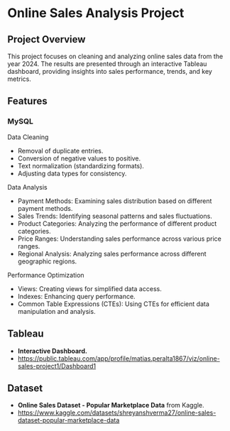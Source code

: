 # Online Sales Analysis Project

## Project Overview
This project focuses on cleaning and analyzing online sales data from the year 2024. The results are presented through an interactive Tableau dashboard, providing insights into sales performance, trends, and key metrics.


## Features

### MySQL
Data Cleaning
- Removal of duplicate entries.
- Conversion of negative values to positive.
- Text normalization (standardizing formats).
- Adjusting data types for consistency.
    
Data Analysis
- Payment Methods: Examining sales distribution based on different payment methods.
- Sales Trends: Identifying seasonal patterns and sales fluctuations.
- Product Categories: Analyzing the performance of different product categories.
- Price Ranges: Understanding sales performance across various price ranges.
- Regional Analysis: Analyzing sales performance across different geographic regions.
  
Performance Optimization
- Views: Creating views for simplified data access.
- Indexes: Enhancing query performance.
- Common Table Expressions (CTEs): Using CTEs for efficient data manipulation and analysis.
  
## Tableau
- **Interactive Dashboard.**
- https://public.tableau.com/app/profile/matias.peralta1867/viz/online-sales-project1/Dashboard1

## Dataset
- **Online Sales Dataset - Popular Marketplace Data** from Kaggle.
- https://www.kaggle.com/datasets/shreyanshverma27/online-sales-dataset-popular-marketplace-data
